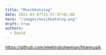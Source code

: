 ```yaml
---
title: "Musikkatalog"
date: 2021-03-07T15:57:37+01:00
hero: "/images/musikkatalog.png"
draft: true
authors:
  - David
---
```


https://github.com/elektrobohemian/htwmusik